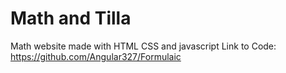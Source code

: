 # Math and Tilla
Math website made with HTML CSS and javascript
Link to Code:
https://github.com/Angular327/Formulaic
